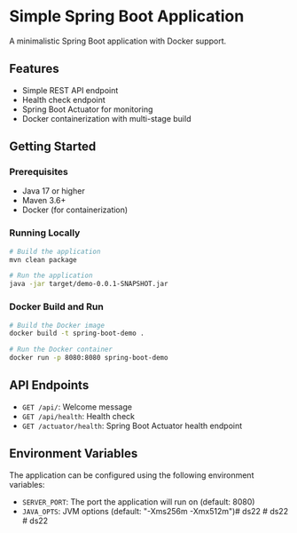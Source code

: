 # Simple Spring Boot Application

A minimalistic Spring Boot application with Docker support.

## Features

- Simple REST API endpoint
- Health check endpoint
- Spring Boot Actuator for monitoring
- Docker containerization with multi-stage build

## Getting Started

### Prerequisites

- Java 17 or higher
- Maven 3.6+
- Docker (for containerization)

### Running Locally

```bash
# Build the application
mvn clean package

# Run the application
java -jar target/demo-0.0.1-SNAPSHOT.jar
```

### Docker Build and Run

```bash
# Build the Docker image
docker build -t spring-boot-demo .

# Run the Docker container
docker run -p 8080:8080 spring-boot-demo
```

## API Endpoints

- `GET /api/`: Welcome message
- `GET /api/health`: Health check
- `GET /actuator/health`: Spring Boot Actuator health endpoint

## Environment Variables

The application can be configured using the following environment variables:

- `SERVER_PORT`: The port the application will run on (default: 8080)
- `JAVA_OPTS`: JVM options (default: "-Xms256m -Xmx512m")#   d s 2 2  
 #   d s 2 2  
 #   d s 2 2  
 